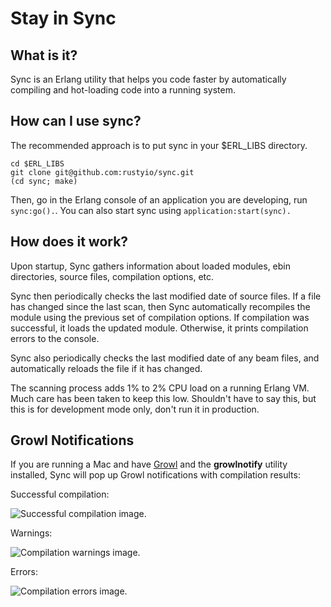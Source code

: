 # Stay in Sync

## What is it?

Sync is an Erlang utility that helps you code faster by automatically compiling and hot-loading code into a running system. 

## How can I use sync?

The recommended approach is to put sync in your $ERL_LIBS directory.

    cd $ERL_LIBS
    git clone git@github.com:rustyio/sync.git
    (cd sync; make)

Then, go in the Erlang console of an application you are developing, run `sync:go().`. You can also start sync using `application:start(sync).`

## How does it work?

Upon startup, Sync gathers information about loaded modules, ebin directories, source files, compilation options, etc. 

Sync then periodically checks the last modified date of source files. If a file has changed since the last scan, then Sync automatically recompiles the module using the previous set of compilation options. If compilation was successful, it loads the updated module. Otherwise, it prints compilation errors to the console.

Sync also periodically checks the last modified date of any beam files, and automatically reloads the file if it has changed.

The scanning process adds 1% to 2% CPU load on a running Erlang VM. Much care has been taken to keep this low. Shouldn't have to say this, but this is for development mode only, don't run it in production.

## Growl Notifications

If you are running a Mac and have [Growl](http://growl.info) and the **growlnotify** utility installed, Sync will pop up Growl notifications with compilation results:

Successful compilation:

![Successful compilation image.](http://rusty.io.s3.amazonaws.com/sync/sync_01.png)

Warnings:

![Compilation warnings image.](http://rusty.io.s3.amazonaws.com/sync/sync_02.png)

Errors:

![Compilation errors image.](http://rusty.io.s3.amazonaws.com/sync/sync_03.png)



